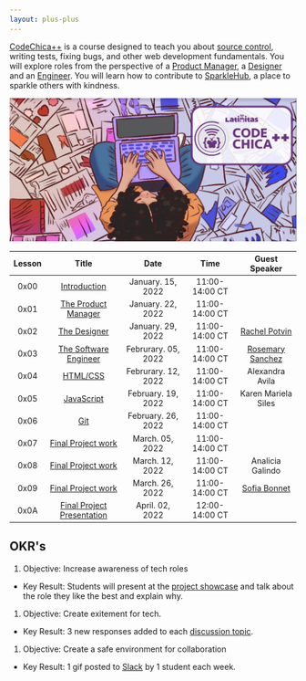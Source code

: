 ```yaml
---
layout: plus-plus
---
```


[CodeChica++](./) is a course designed to teach you about [source control](./guides/git.html#source-control),
writing tests, fixing bugs, and other web development fundamentals.
You will explore roles from the perspective of a [Product Manager](./roles/product-manager.html),
a [Designer](./roles/designer.html) and an [Engineer](./roles/software-engineer.html).
You will learn how to contribute to [SparkleHub][sparklehub],
a place to sparkle others with kindness.

![Chica Coding](/assets/images/chica-coding-plus-plus-top-view.png)

| Lesson | Title | Date | Time | Guest Speaker |
| :---: | :---: | :---: | :---: | :---: |
| 0x00 | [Introduction](./lessons/0x00/) | January. 15, 2022 | 11:00-14:00 CT | |
| 0x01 | [The Product Manager](./lessons/0x01/)   | January. 22, 2022 | 11:00-14:00 CT | |
| 0x02 | [The Designer](./lessons/0x02/)      | January. 29, 2022 | 11:00-14:00 CT | [Rachel Potvin](https://github.com/rachelpotvin) |
| 0x03 | [The Software Engineer](./lessons/0x03/) | Februrary. 05, 2022 | 11:00-14:00 CT | [Rosemary Sanchez](https://github.com/rrrosemaryyy) |
| 0x04 | [HTML/CSS](./lessons/0x04/) | Februrary. 12, 2022 | 11:00-14:00 CT | Alexandra Avila |
| 0x05 | [JavaScript](./lessons/0x05/) | February. 19, 2022 | 11:00-14:00 CT | Karen Mariela Siles |
| 0x06 | [Git](./lessons/0x06/) | February. 26, 2022 | 11:00-14:00 CT | |
| 0x07 | [Final Project work](./lessons/0x07/) | March. 05, 2022 | 11:00-14:00 CT | |
| 0x08 | [Final Project work](./lessons/0x08/) | March. 12, 2022 | 11:00-14:00 CT | Analicia Galindo |
| 0x09 | [Final Project work](./lessons/0x09/) | March. 26, 2022 | 11:00-14:00 CT | [Sofia Bonnet](https://github.com/sofiatwins) |
| 0x0A | [Final Project Presentation](./project.html) | April. 02, 2022 | 12:00-14:00 CT | |

## OKR's

1. Objective: Increase awareness of tech roles
  * Key Result: Students will present at the [project showcase][project] and talk about the role they like the best and explain why.
1. Objective: Create exitement for tech.
  * Key Result: 3 new responses added to each [discussion topic](https://github.com/CodeChica/plus-plus/discussions).
1. Objective: Create a safe environment for collaboration
  * Key Result: 1 gif posted to [Slack][slack] by 1 student each week.

[slack]: ./guides/slack.html
[sparklehub]: https://github.com/CodeChica/SparkleHub-lite
[zoom]: https://zoom.us/
[recordings]: https://codechica-plus-plus.slack.com/archives/C02EQF56ULW
[calendar]: https://calendar.google.com/calendar/u/0?cid=Y2xhc3Nyb29tMTA5OTkzMzI5MTI2NDM0MzIwNjMxQGdyb3VwLmNhbGVuZGFyLmdvb2dsZS5jb20
[registration]: https://www.eventbrite.com/e/code-chica-advanced-coding-program-cohort-2-saturdays-tickets-215146768777
[project]: ./lessons/0x09/
